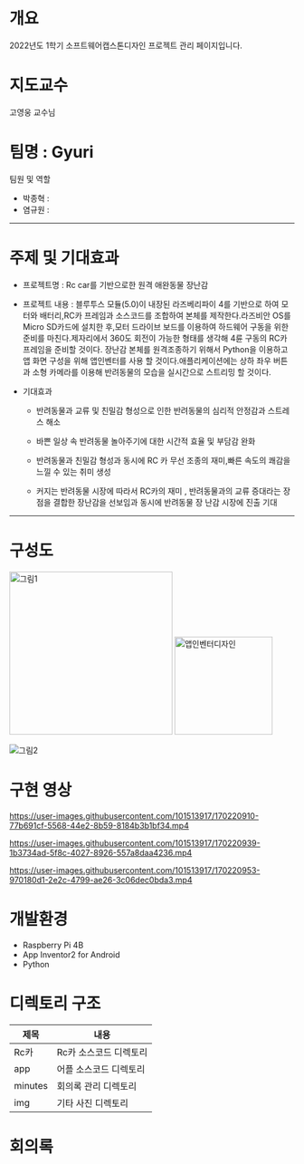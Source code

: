 # 개요

2022년도 1학기 소프트웨어캡스톤디자인 프로젝트 관리 페이지입니다.

# 지도교수
 고영웅 교수님
 

# 팀명 : Gyuri
   
   팀원 및 역할

  + 박종혁 :
  + 염규원 :
  ---
  # 주제 및 기대효과
  + 프로젝트명 : Rc car를 기반으로한 원격 애완동물 장난감
  
  + 프로젝트 내용 : 블루투스 모듈(5.0)이 내장된 라즈베리파이 4를 기반으로 하여 모터와 배터리,RC카 프레임과 소스코드를 조합하여 본체를 제작한다.라즈비안 OS를 Micro SD카드에 설치한 후,모터 드라이브 보드를 이용하여 하드웨어 구동을 위한 준비를 마친다.제자리에서 360도 회전이 가능한 형태를 생각해 4륜 구동의 RC카 프레임을 준비할 것이다.
장난감 본체를 원격조종하기 위해서 Python을 이용하고 앱 화면 구성을 위해 앱인벤터를 사용 할 것이다.애플리케이션에는 상하 좌우 버튼과 소형 카메라를 이용해 반려동물의 모습을 실시간으로 스트리밍 할 것이다.
  
  + 기대효과 

      - 반려동물과 교류 및 친밀감 형성으로 인한 반려동물의 심리적 안정감과 스트레스 해소
      
      - 바쁜 일상 속 반려동물 놀아주기에 대한 시간적 효율 및 부담감 완화

      - 반려동물과 친밀감 형성과 동시에 RC 카 무선 조종의 재미,빠른 속도의 쾌감을 느낄 수 있는  취미 생성

      - 커지는 반려동물 시장에 따라서 RC카의 재미 , 반려동물과의 교류 증대라는 장점을 결합한 장난감을 선보임과 동시에 반려동물 장          난감 시장에 진출 기대



---
# 구성도

<img width="288" alt="그림1" src="https://user-images.githubusercontent.com/101513917/169761845-5c05806a-997d-439d-a583-13391f200a2b.png"> <img width="173" alt="앱인벤터디자인" src="https://user-images.githubusercontent.com/101513917/169762017-f69abffe-cb58-4d1f-a239-cddf25fa03cd.png">

![그림2](https://user-images.githubusercontent.com/101513917/169761883-7335f4c1-c5f9-4d21-ab58-4f40a5d10e16.png) 

# 구현 영상



https://user-images.githubusercontent.com/101513917/170220910-77b691cf-5568-44e2-8b59-8184b3b1bf34.mp4



https://user-images.githubusercontent.com/101513917/170220939-1b3734ad-5f8c-4027-8926-557a8daa4236.mp4



https://user-images.githubusercontent.com/101513917/170220953-970180d1-2e2c-4799-ae26-3c06dec0bda3.mp4






# 개발환경
 + Raspberry Pi 4B 
 + App Inventor2 for Android
 + Python
# 디렉토리 구조
|제목|내용|
|------|------|
|Rc카|Rc카 소스코드 디렉토리|
|app|어플 소스코드 디렉토리|
|minutes|회의록 관리 디렉토리|
|img|기타 사진 디렉토리|
# 회의록


